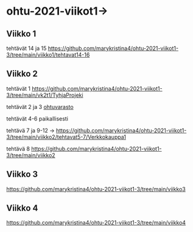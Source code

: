 # ohtu-2021-viikot1->

## Viikko 1
tehtävät 14 ja 15 https://github.com/marykristina4/ohtu-2021-viikot1-3/tree/main/viikko1/tehtavat14-16

## Viikko 2
tehtävät 1 https://github.com/marykristina4/ohtu-2021-viikot1-3/tree/main/vk2t1/TyhjaProjeki

tehtävät 2 ja 3 [ohtuvarasto](https://github.com/marykristina4/ohtu-2021-viikko1)

tehtävät 4-6 paikallisesti

tehtävä 7 ja 9-12 -> https://github.com/marykristina4/ohtu-2021-viikot1-3/tree/main/viikko2/tehtavat5-7/Verkkokauppa1

tehtävä 8 https://github.com/marykristina4/ohtu-2021-viikot1-3/tree/main/viikko2

## Viikko 3
https://github.com/marykristina4/ohtu-2021-viikot1-3/tree/main/viikko3

## Viikko 4
https://github.com/marykristina4/ohtu-2021-viikot1-3/tree/main/viikko4

